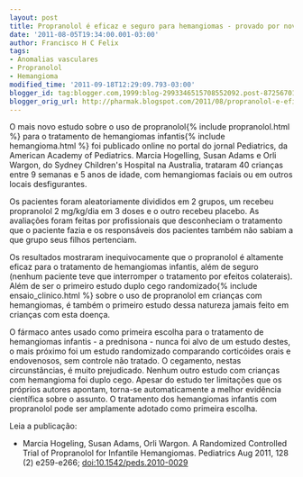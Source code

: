 ```yaml
---
layout: post
title: Propranolol é eficaz e seguro para hemangiomas - provado por novo estudo
date: '2011-08-05T19:34:00.001-03:00'
author: Francisco H C Felix
tags:
- Anomalias vasculares
- Propranolol
- Hemangioma
modified_time: '2011-09-18T12:29:09.793-03:00'
blogger_id: tag:blogger.com,1999:blog-2993346515708552092.post-872567013934911749
blogger_orig_url: http://pharmak.blogspot.com/2011/08/propranolol-e-eficaz-e-seguro-para.html
---
```


O mais novo estudo sobre o uso de propranolol{% include propranolol.html %} para o tratamento de hemangiomas infantis{% include hemangioma.html %} foi publicado online no portal do jornal Pediatrics, da American Academy of Pediatrics. Marcia Hogelling, Susan Adams e Orli Wargon, do Sydney Children's Hospital na Australia, trataram 40 crianças entre 9 semanas e 5 anos de idade, com hemangiomas faciais ou em outros locais desfigurantes. 

Os pacientes foram aleatoriamente divididos em 2 grupos, um recebeu propranolol 2 mg/kg/dia em 3 doses e o outro recebeu placebo. As avaliações foram feitas por profissionais que desconheciam o tratamento que o paciente fazia e os responsáveis dos pacientes também não sabiam a que grupo seus filhos pertenciam. 

Os resultados mostraram inequivocamente que o propranolol é altamente eficaz para o tratamento de hemangiomas infantis, além de seguro (nenhum paciente teve que interromper o tratamento por efeitos colaterais). Além de ser o primeiro estudo duplo cego randomizado{% include ensaio_clinico.html %} sobre o uso de propranolol em crianças com hemangiomas, é também o primeiro estudo dessa natureza jamais feito em crianças com esta doença. 

O fármaco antes usado como primeira escolha para o tratamento de hemangiomas infantis - a prednisona - nunca foi alvo de um estudo destes, o mais próximo foi um estudo randomizado comparando corticóides orais e endovenosos, sem controle não tratado. O cegamento, nestas circunstâncias, é muito prejudicado. Nenhum outro estudo com crianças com hemangioma foi duplo cego. Apesar do estudo ter limitações que os próprios autores apontam, torna-se automaticamente a melhor evidência científica sobre o assunto. O tratamento dos hemangiomas infantis com propranolol pode ser amplamente adotado como primeira escolha. 

Leia a publicação:
- Marcia Hogeling, Susan Adams, Orli Wargon. A Randomized Controlled Trial of Propranolol for Infantile Hemangiomas. Pediatrics Aug 2011, 128 (2) e259-e266; [doi:10.1542/peds.2010-0029](http://doi.org/10.1542/peds.2010-0029)
